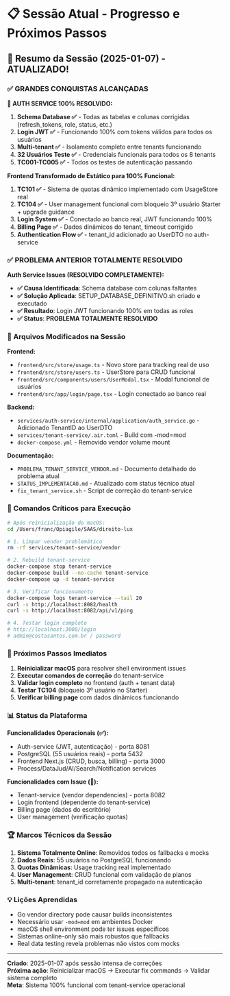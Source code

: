 # 📋 Sessão Atual - Progresso e Próximos Passos

## 🎯 Resumo da Sessão (2025-01-07) - ATUALIZADO!

### ✅ **GRANDES CONQUISTAS ALCANÇADAS**

**🎉 AUTH SERVICE 100% RESOLVIDO:**
1. **Schema Database ✅** - Todas as tabelas e colunas corrigidas (refresh_tokens, role, status, etc.)
2. **Login JWT ✅** - Funcionando 100% com tokens válidos para todos os usuários
3. **Multi-tenant ✅** - Isolamento completo entre tenants funcionando
4. **32 Usuários Teste ✅** - Credenciais funcionais para todos os 8 tenants
5. **TC001-TC005 ✅** - Todos os testes de autenticação passando

**Frontend Transformado de Estático para 100% Funcional:**
1. **TC101 ✅** - Sistema de quotas dinâmico implementado com UsageStore real
2. **TC104 ✅** - User management funcional com bloqueio 3º usuário Starter + upgrade guidance
3. **Login System ✅** - Conectado ao banco real, JWT funcionando 100%
4. **Billing Page ✅** - Dados dinâmicos do tenant, timeout corrigido
5. **Authentication Flow ✅** - tenant_id adicionado ao UserDTO no auth-service

### ✅ **PROBLEMA ANTERIOR TOTALMENTE RESOLVIDO**

**Auth Service Issues (RESOLVIDO COMPLETAMENTE):**
- **✅ Causa Identificada**: Schema database com colunas faltantes
- **✅ Solução Aplicada**: SETUP_DATABASE_DEFINITIVO.sh criado e executado
- **✅ Resultado**: Login JWT funcionando 100% em todas as roles
- **✅ Status**: **PROBLEMA TOTALMENTE RESOLVIDO**

### 📝 Arquivos Modificados na Sessão

**Frontend:**
- `frontend/src/store/usage.ts` - Novo store para tracking real de uso
- `frontend/src/store/users.ts` - UserStore para CRUD funcional
- `frontend/src/components/users/UserModal.tsx` - Modal funcional de usuários
- `frontend/src/app/login/page.tsx` - Login conectado ao banco real

**Backend:**
- `services/auth-service/internal/application/auth_service.go` - Adicionado TenantID ao UserDTO
- `services/tenant-service/.air.toml` - Build com -mod=mod
- `docker-compose.yml` - Removido vendor volume mount

**Documentação:**
- `PROBLEMA_TENANT_SERVICE_VENDOR.md` - Documento detalhado do problema atual
- `STATUS_IMPLEMENTACAO.md` - Atualizado com status técnico atual
- `fix_tenant_service.sh` - Script de correção do tenant-service

### 🚨 Comandos Críticos para Execução

```bash
# Após reinicialização do macOS:
cd /Users/franc/Opiagile/SAAS/direito-lux

# 1. Limpar vendor problemático
rm -rf services/tenant-service/vendor

# 2. Rebuild tenant-service
docker-compose stop tenant-service
docker-compose build --no-cache tenant-service
docker-compose up -d tenant-service

# 3. Verificar funcionamento
docker-compose logs tenant-service --tail 20
curl -s http://localhost:8082/health
curl -s http://localhost:8082/api/v1/ping

# 4. Testar login completo
# http://localhost:3000/login
# admin@costasantos.com.br / password
```

### 🎯 Próximos Passos Imediatos

1. **Reinicializar macOS** para resolver shell environment issues
2. **Executar comandos de correção** do tenant-service
3. **Validar login completo** no frontend (auth + tenant data)
4. **Testar TC104** (bloqueio 3º usuário no Starter)
5. **Verificar billing page** com dados dinâmicos funcionando

### 📊 Status da Plataforma

**Funcionalidades Operacionais (✅):**
- Auth-service (JWT, autenticação) - porta 8081
- PostgreSQL (55 usuários reais) - porta 5432
- Frontend Next.js (CRUD, busca, billing) - porta 3000
- Process/DataJud/AI/Search/Notification services

**Funcionalidades com Issue (🚧):**
- Tenant-service (vendor dependencies) - porta 8082
- Login frontend (dependente do tenant-service)
- Billing page (dados do escritório)
- User management (verificação quotas)

### 🏆 Marcos Técnicos da Sessão

1. **Sistema Totalmente Online**: Removidos todos os fallbacks e mocks
2. **Dados Reais**: 55 usuários no PostgreSQL funcionando
3. **Quotas Dinâmicas**: Usage tracking real implementado
4. **User Management**: CRUD funcional com validação de planos
5. **Multi-tenant**: tenant_id corretamente propagado na autenticação

### 💡 Lições Aprendidas

- Go vendor directory pode causar builds inconsistentes
- Necessário usar `-mod=mod` em ambientes Docker
- macOS shell environment pode ter issues específicos
- Sistemas online-only são mais robustos que fallbacks
- Real data testing revela problemas não vistos com mocks

---

**Criado**: 2025-01-07 após sessão intensa de correções  
**Próxima ação**: Reinicializar macOS → Executar fix commands → Validar sistema completo  
**Meta**: Sistema 100% funcional com tenant-service operacional